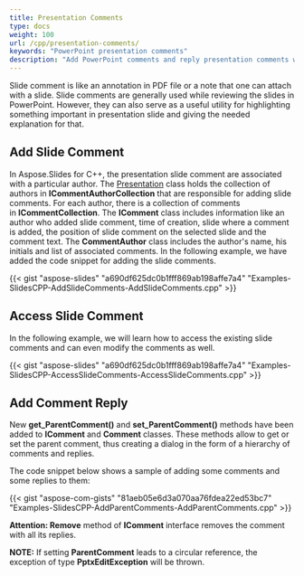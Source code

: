 ```yaml
---
title: Presentation Comments
type: docs
weight: 100
url: /cpp/presentation-comments/
keywords: "PowerPoint presentation comments"
description: "Add PowerPoint comments and reply presentation comments with Aspose.Slides."
---
```



Slide comment is like an annotation in PDF file or a note that one can attach with a slide. Slide comments are generally used while reviewing the slides in PowerPoint. However, they can also serve as a useful utility for highlighting something important in presentation slide and giving the needed explanation for that.
## **Add Slide Comment**
In Aspose.Slides for C++, the presentation slide comment are associated with a particular author. The [Presentation](https://apireference.aspose.com/slides/net/aspose.slides/presentation) class holds the collection of authors in **ICommentAuthorCollection** that are responsible for adding slide comments. For each author, there is a collection of comments in **ICommentCollection**. The **IComment** class includes information like an author who added slide comment, time of creation, slide where a comment is added, the position of slide comment on the selected slide and the comment text. The **CommentAuthor** class includes the author's name, his initials and list of associated comments. In the following example, we have added the code snippet for adding the slide comments.

{{< gist "aspose-slides" "a690df625dc0b1fff869ab198affe7a4" "Examples-SlidesCPP-AddSlideComments-AddSlideComments.cpp" >}}
## **Access Slide Comment**
In the following example, we will learn how to access the existing slide comments and can even modify the comments as well.

{{< gist "aspose-slides" "a690df625dc0b1fff869ab198affe7a4" "Examples-SlidesCPP-AccessSlideComments-AccessSlideComments.cpp" >}}
## **Add Comment Reply**
New **get_ParentComment()** and **set_ParentComment()** methods have been added to **IComment** and **Comment** classes. These methods allow to get or set the parent comment, thus creating a dialog in the form of a hierarchy of comments and replies.

The code snippet below shows a sample of adding some comments and some replies to them:

{{< gist "aspose-com-gists" "81aeb05e6d3a070aa76fdea22ed53bc7" "Examples-SlidesCPP-AddParentComments-AddParentComments.cpp" >}}

**Attention: Remove** method of **IComment** interface removes the comment with all its replies.

**NOTE:** If setting **ParentComment** leads to a circular reference, the exception of type **PptxEditException** will be thrown.


